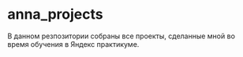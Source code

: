 # anna_projects
В данном резпозитории собраны все проекты, сделанные мной во время обучения в Яндекс практикуме.

